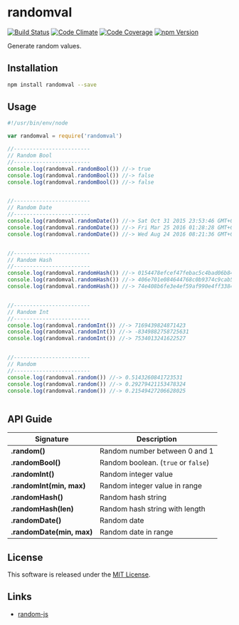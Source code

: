 randomval
==========

<!---
This file is generated by ape-tmpl. Do not update manually.
--->

<!-- Badge Start -->
<a name="badges"></a>

[![Build Status][bd_travis_shield_url]][bd_travis_url]
[![Code Climate][bd_codeclimate_shield_url]][bd_codeclimate_url]
[![Code Coverage][bd_codeclimate_coverage_shield_url]][bd_codeclimate_url]
[![npm Version][bd_npm_shield_url]][bd_npm_url]

[bd_repo_url]: https://github.com/okunishinishi/node-randomval
[bd_travis_url]: http://travis-ci.org/okunishinishi/node-randomval
[bd_travis_shield_url]: http://img.shields.io/travis/okunishinishi/node-randomval.svg?style=flat
[bd_travis_com_url]: http://travis-ci.com/okunishinishi/node-randomval
[bd_travis_com_shield_url]: https://api.travis-ci.com/okunishinishi/node-randomval.svg?token=
[bd_license_url]: https://github.com/okunishinishi/node-randomval/blob/master/LICENSE
[bd_codeclimate_url]: http://codeclimate.com/github/okunishinishi/node-randomval
[bd_codeclimate_shield_url]: http://img.shields.io/codeclimate/github/okunishinishi/node-randomval.svg?style=flat
[bd_codeclimate_coverage_shield_url]: http://img.shields.io/codeclimate/coverage/github/okunishinishi/node-randomval.svg?style=flat
[bd_gemnasium_url]: https://gemnasium.com/okunishinishi/node-randomval
[bd_gemnasium_shield_url]: https://gemnasium.com/okunishinishi/node-randomval.svg
[bd_npm_url]: http://www.npmjs.org/package/randomval
[bd_npm_shield_url]: http://img.shields.io/npm/v/randomval.svg?style=flat
[bd_standard_url]: http://standardjs.com/
[bd_standard_shield_url]: https://img.shields.io/badge/code%20style-standard-brightgreen.svg

<!-- Badge End -->


<!-- Description Start -->
<a name="description"></a>

Generate random values.

<!-- Description End -->




<!-- Sections Start -->
<a name="sections"></a>

<!-- Section from "doc/guides/01.Installation.md.hbs" Start -->

<a name="section-doc-guides-01-installation-md"></a>
Installation
-----

```bash
npm install randomval --save
```


<!-- Section from "doc/guides/01.Installation.md.hbs" End -->

<!-- Section from "doc/guides/02.Usage.md.hbs" Start -->

<a name="section-doc-guides-02-usage-md"></a>
Usage
----

```javascript
#!/usr/bin/env/node

var randomval = require('randomval')

//------------------------
// Random Bool
//------------------------
console.log(randomval.randomBool()) //-> true
console.log(randomval.randomBool()) //-> false
console.log(randomval.randomBool()) //-> false


//------------------------
// Random Date
//------------------------
console.log(randomval.randomDate()) //-> Sat Oct 31 2015 23:53:46 GMT+0900 (JST)
console.log(randomval.randomDate()) //-> Fri Mar 25 2016 01:28:28 GMT+0900 (JST)
console.log(randomval.randomDate()) //-> Wed Aug 24 2016 08:21:36 GMT+0900 (JST)


//------------------------
// Random Hash
//------------------------
console.log(randomval.randomHash()) //-> 0154478efcef47febac5c4bad06b842f
console.log(randomval.randomHash()) //-> 406e701e084644768c0b9374c9cab59f
console.log(randomval.randomHash()) //-> 74e408b6fe3e4ef59af990e4ff3384cc


//------------------------
// Random Int
//------------------------
console.log(randomval.randomInt()) //-> 7169439824871423
console.log(randomval.randomInt()) //-> -8349882758725631
console.log(randomval.randomInt()) //-> 7534013241622527


//------------------------
// Random
//------------------------
console.log(randomval.random()) //-> 0.5143260841723531
console.log(randomval.random()) //-> 0.29279421153478324
console.log(randomval.random()) //-> 0.21549427206628025



```



<!-- Section from "doc/guides/02.Usage.md.hbs" End -->

<!-- Section from "doc/guides/03.API Guide.md.hbs" Start -->

<a name="section-doc-guides-03-a-p-i-guide-md"></a>
API Guide
---------

| Signature | Description |
| ---- | ----- |
| **.random()** | Random number between 0 and 1 |
| **.randomBool()** | Random boolean. (`true` or `false`) |
| **.randomInt()** | Random integer value |
| **.randomInt(min, max)** | Random integer value in range |
| **.randomHash()** | Random hash string |
| **.randomHash(len)** | Random hash string with length |
| **.randomDate()** | Random date |
| **.randomDate(min, max)** | Random date in range |

<!-- Section from "doc/guides/03.API Guide.md.hbs" End -->


<!-- Sections Start -->


<!-- LICENSE Start -->
<a name="license"></a>

License
-------
This software is released under the [MIT License](https://github.com/okunishinishi/node-randomval/blob/master/LICENSE).

<!-- LICENSE End -->


<!-- Links Start -->
<a name="links"></a>

Links
------

+ [random-js][random_js_url]

[random_js_url]: https://www.npmjs.com/package/random-js

<!-- Links End -->
